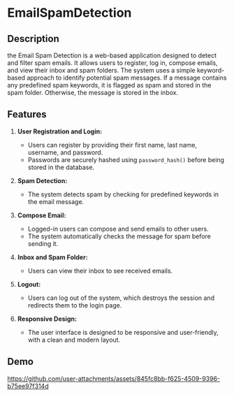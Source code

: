 





# EmailSpamDetection


## Description

the Email Spam Detection is a web-based application designed to detect and filter spam emails. It allows users to register, log in, compose emails, and view their inbox and spam folders. The system uses a simple keyword-based approach to identify potential spam messages. If a message contains any predefined spam keywords, it is flagged as spam and stored in the spam folder. Otherwise, the message is stored in the inbox.




## Features

1. **User Registration and Login:**
   - Users can register by providing their first name, last name, username, and password.
   - Passwords are securely hashed using `password_hash()` before being stored in the database.

2. **Spam Detection:**
   - The system detects spam by checking for predefined keywords in the email message.


3. **Compose Email:**
   - Logged-in users can compose and send emails to other users.
   - The system automatically checks the message for spam before sending it.

4. **Inbox and Spam Folder:**
   - Users can view their inbox to see received emails.

5. **Logout:**
   - Users can log out of the system, which destroys the session and redirects them to the login page.

6. **Responsive Design:**
   - The user interface is designed to be responsive and user-friendly, with a clean and modern layout.

## Demo

https://github.com/user-attachments/assets/845fc8bb-f625-4509-9396-b75ee97f314d


